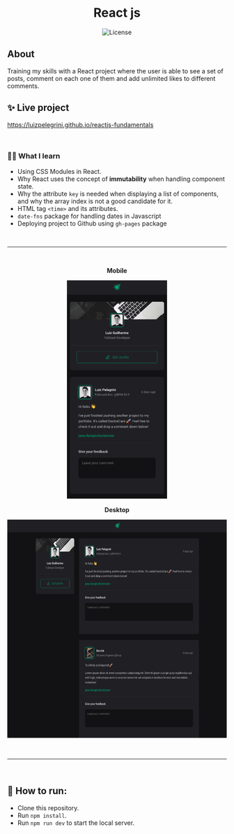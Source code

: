 <h1 align="center">React js</h1>

<p align="center">
  <img alt="License" src="https://img.shields.io/static/v1?label=license&message=MIT&color=8257E5&labelColor=000000">
</p>


## About
Training my skills with a React project where the user is able to see a set of posts, comment on each one of them and add unlimited likes to different comments.


## ✨ Live project
<a href="https://luizpelegrini.github.io/reactjs-fundamentals/" target="_blank">https://luizpelegrini.github.io/reactjs-fundamentals</a>

<br />

### 🧑‍💻 What I learn
* Using CSS Modules in React.
* Why React uses the concept of <b>immutability</b> when handling component state.
* Why the attribute `key` is needed when displaying a list of components, and why the array index is not a good candidate for it.
* HTML tag `<time>` and its attributes.
* `date-fns` package for handling dates in Javascript
* Deploying project to Github using `gh-pages` package

<br />

---

<br />

<p align="center">
    <b>Mobile</b>
</p>
<p align="center">
  <img src="./screenshots/screenshot_mobile.png" height="500"/>
</p>

<p align="center">
    <b>Desktop</b>
</p>
<p align="center">
    <img src="./screenshots/screenshot_desktop.png" height="500"/>
</p>

<br />

---

<br />

## 🚀 How to run:

- Clone this repository.
- Run `npm install`.
- Run `npm run dev` to start the local server.